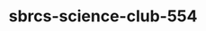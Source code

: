 # sbrcs-science-club-554
<!DOCTYPE html>
<html lang="en">
<head>
    <meta charset="UTF-8">
    <meta name="viewport" content="width=device-width, initial-scale=1.0">
    <title>SBRCS Science Club</title>
    <style>
        * {
            margin: 0;
            padding: 0;
            box-sizing: border-box;
        }

        body {
            font-family: 'Segoe UI', Tahoma, Geneva, Verdana, sans-serif;
            line-height: 1.6;
            color: #333;
            background: linear-gradient(135deg, #0f0f23 0%, #1a1a3e 50%, #2d2d5a 100%);
            min-height: 100vh;
        }

        .container {
            max-width: 1200px;
            margin: 0 auto;
            padding: 0 20px;
        }

        header {
            background: rgba(15, 15, 35, 0.95);
            backdrop-filter: blur(10px);
            position: fixed;
            top: 0;
            left: 0;
            right: 0;
            z-index: 1000;
            box-shadow: 0 2px 20px rgba(0, 100, 255, 0.3);
            border-bottom: 1px solid rgba(255, 255, 255, 0.1);
        }

        nav {
            display: flex;
            justify-content: space-between;
            align-items: center;
            padding: 1rem 2rem;
        }

        .logo {
            display: flex;
            align-items: center;
            gap: 15px;
        }

        .logo-img {
            width: 50px;
            height: 50px;
            background: radial-gradient(circle, #0066ff 0%, #003399 70%, #001166 100%);
            border-radius: 50%;
            display: flex;
            align-items: center;
            justify-content: center;
            position: relative;
            box-shadow: 0 0 20px rgba(0, 102, 255, 0.5);
            animation: glow 2s ease-in-out infinite alternate;
        }

        .logo-img::before {
            content: '⚛';
            font-size: 24px;
            filter: brightness(1.5);
        }

        @keyframes glow {
            from { box-shadow: 0 0 20px rgba(0, 102, 255, 0.5); }
            to { box-shadow: 0 0 30px rgba(0, 102, 255, 0.8), 0 0 40px rgba(0, 102, 255, 0.3); }
        }

        .logo-text {
            color: white;
        }

        .logo-text h1 {
            font-size: 1.5rem;
            font-weight: bold;
            margin-bottom: 2px;
        }

        .logo-text p {
            font-size: 0.9rem;
            opacity: 0.8;
            font-weight: 300;
        }

        .nav-links {
            display: flex;
            list-style: none;
            gap: 2rem;
        }

        .nav-links a {
            text-decoration: none;
            color: white;
            font-weight: 500;
            transition: all 0.3s ease;
            position: relative;
            padding: 0.5rem 1rem;
        }

        .nav-links a:hover {
            color: #66ccff;
            transform: translateY(-2px);
        }

        .nav-links a::after {
            content: '';
            position: absolute;
            bottom: 0;
            left: 50%;
            transform: translateX(-50%);
            width: 0;
            height: 2px;
            background: linear-gradient(45deg, #0066ff, #66ccff);
            transition: width 0.3s ease;
        }

        .nav-links a:hover::after {
            width: 80%;
        }

        main {
            padding-top: 80px;
        }

        .hero {
            text-align: center;
            padding: 6rem 0;
            color: white;
            position: relative;
            overflow: hidden;
        }

        .hero::before {
            content: '';
            position: absolute;
            top: 0;
            left: 0;
            right: 0;
            bottom: 0;
            background: 
                radial-gradient(circle at 20% 80%, rgba(0, 102, 255, 0.1) 0%, transparent 50%),
                radial-gradient(circle at 80% 20%, rgba(102, 204, 255, 0.1) 0%, transparent 50%);
            animation: float 20s ease-in-out infinite;
        }

        @keyframes float {
            0%, 100% { transform: translateY(0px) rotate(0deg); }
            50% { transform: translateY(-20px) rotate(180deg); }
        }

        .hero-content {
            position: relative;
            z-index: 2;
        }

        .hero-logo {
            width: 120px;
            height: 120px;
            margin: 0 auto 2rem;
            background: radial-gradient(circle, #0066ff 0%, #003399 70%, #001166 100%);
            border-radius: 50%;
            display: flex;
            align-items: center;
            justify-content: center;
            box-shadow: 0 0 40px rgba(0, 102, 255, 0.6);
            animation: pulse 3s ease-in-out infinite;
        }

        .hero-logo::before {
            content: '⚛';
            font-size: 48px;
            filter: brightness(1.5);
        }

        @keyframes pulse {
            0%, 100% { transform: scale(1); }
            50% { transform: scale(1.1); }
        }

        .hero h1 {
            font-size: 4rem;
            margin-bottom: 0.5rem;
            text-shadow: 2px 2px 4px rgba(0, 0, 0, 0.5);
            animation: slideInUp 1s ease-out;
            background: linear-gradient(45deg, #66ccff, #0066ff);
            -webkit-background-clip: text;
            -webkit-text-fill-color: transparent;
            background-clip: text;
        }

        .hero .school-name {
            font-size: 1.5rem;
            margin-bottom: 1rem;
            opacity: 0.9;
            animation: slideInUp 1s ease-out 0.2s both;
            color: #66ccff;
        }

        .hero p {
            font-size: 1.3rem;
            margin-bottom: 2rem;
            opacity: 0.8;
            animation: slideInUp 1s ease-out 0.4s both;
        }

        .cta-button {
            display: inline-block;
            background: linear-gradient(45deg, #0066ff, #66ccff);
            color: white;
            padding: 1rem 2rem;
            text-decoration: none;
            border-radius: 50px;
            font-weight: bold;
            transition: all 0.3s ease;
            box-shadow: 0 4px 15px rgba(0, 102, 255, 0.4);
            animation: slideInUp 1s ease-out 0.6s both;
        }

        .cta-button:hover {
            transform: translateY(-3px) scale(1.05);
            box-shadow: 0 8px 25px rgba(0, 102, 255, 0.6);
        }

        @keyframes slideInUp {
            from {
                opacity: 0;
                transform: translateY(30px);
            }
            to {
                opacity: 1;
                transform: translateY(0);
            }
        }

        .section {
            background: rgba(255, 255, 255, 0.95);
            margin: 2rem 0;
            border-radius: 20px;
            padding: 3rem 2rem;
            box-shadow: 0 10px 30px rgba(0, 0, 0, 0.2);
            transition: transform 0.3s ease;
            backdrop-filter: blur(10px);
            border: 1px solid rgba(255, 255, 255, 0.2);
        }

        .section:hover {
            transform: translateY(-5px);
        }

        .section h2 {
            font-size: 2.5rem;
            margin-bottom: 2rem;
            text-align: center;
            background: linear-gradient(45deg, #0066ff, #003399);
            -webkit-background-clip: text;
            -webkit-text-fill-color: transparent;
            background-clip: text;
        }

        .activities-grid {
            display: grid;
            grid-template-columns: repeat(auto-fit, minmax(300px, 1fr));
            gap: 2rem;
            margin-top: 2rem;
        }

        .activity-card {
            background: linear-gradient(135deg, #0066ff 0%, #003399 100%);
            color: white;
            padding: 2rem;
            border-radius: 15px;
            text-align: center;
            transition: all 0.3s ease;
            cursor: pointer;
            border: 1px solid rgba(255, 255, 255, 0.1);
            box-shadow: 0 8px 25px rgba(0, 0, 0, 0.15);
        }

        .activity-card:hover {
            transform: rotateY(5deg) scale(1.05);
            box-shadow: 0 15px 35px rgba(0, 102, 255, 0.3);
        }

        .activity-card h3 {
            font-size: 1.5rem;
            margin-bottom: 1rem;
        }

        .events-timeline {
            position: relative;
            margin: 2rem 0;
        }

        .event-item {
            background: linear-gradient(135deg, #f8f9ff 0%, #e6f0ff 100%);
            margin: 1rem 0;
            padding: 1.5rem;
            border-radius: 10px;
            border-left: 4px solid #0066ff;
            transition: all 0.3s ease;
            cursor: pointer;
            box-shadow: 0 4px 15px rgba(0, 0, 0, 0.1);
        }

        .event-item:hover {
            background: linear-gradient(135deg, #e6f0ff 0%, #cce6ff 100%);
            transform: translateX(10px);
            box-shadow: 0 8px 25px rgba(0, 102, 255, 0.2);
        }

        .event-date {
            font-weight: bold;
            color: #0066ff;
            font-size: 0.9rem;
        }

        .event-title {
            font-size: 1.2rem;
            margin: 0.5rem 0;
            color: #003399;
        }

        .team-grid {
            display: grid;
            grid-template-columns: repeat(auto-fit, minmax(250px, 1fr));
            gap: 2rem;
            margin-top: 2rem;
        }

        .member-card {
            text-align: center;
            padding: 2rem;
            background: linear-gradient(135deg, #e6f0ff 0%, #cce6ff 100%);
            border-radius: 15px;
            transition: all 0.3s ease;
            box-shadow: 0 8px 25px rgba(0, 0, 0, 0.1);
            border: 1px solid rgba(0, 102, 255, 0.2);
        }

        .member-card:hover {
            transform: translateY(-10px) rotateX(5deg);
            box-shadow: 0 15px 35px rgba(0, 102, 255, 0.2);
        }

        .member-avatar {
            width: 100px;
            height: 100px;
            border-radius: 50%;
            background: linear-gradient(45deg, #0066ff, #003399);
            margin: 0 auto 1rem;
            display: flex;
            align-items: center;
            justify-content: center;
            color: white;
            font-size: 2rem;
            font-weight: bold;
            box-shadow: 0 8px 25px rgba(0, 102, 255, 0.3);
        }

        .contact-info-grid {
            display: grid;
            grid-template-columns: repeat(auto-fit, minmax(280px, 1fr));
            gap: 2rem;
            margin-bottom: 3rem;
        }

        .contact-card {
            background: linear-gradient(135deg, #e6f0ff 0%, #cce6ff 100%);
            padding: 2rem;
            border-radius: 15px;
            text-align: center;
            transition: all 0.3s ease;
            border: 1px solid rgba(0, 102, 255, 0.2);
            box-shadow: 0 8px 25px rgba(0, 0, 0, 0.1);
        }

        .contact-card:hover {
            transform: translateY(-10px);
            box-shadow: 0 15px 35px rgba(0, 102, 255, 0.2);
        }

        .contact-icon {
            font-size: 3rem;
            margin-bottom: 1rem;
            display: block;
        }

        .contact-card h3 {
            color: #003399;
            margin-bottom: 1rem;
            font-size: 1.3rem;
        }

        .contact-card p {
            margin-bottom: 0.5rem;
            color: #555;
        }

        .contact-card a {
            color: #0066ff;
            text-decoration: none;
            font-weight: 500;
            transition: color 0.3s ease;
        }

        .contact-card a:hover {
            color: #003399;
            text-decoration: underline;
        }

        .social-media-section {
            text-align: center;
            margin: 3rem 0;
            padding: 2rem;
            background: linear-gradient(135deg, #f8f9ff 0%, #e6f0ff 100%);
            border-radius: 15px;
            border: 1px solid rgba(0, 102, 255, 0.1);
        }

        .social-media-section h3 {
            color: #003399;
            margin-bottom: 2rem;
            font-size: 1.5rem;
        }

        .social-links {
            display: flex;
            justify-content: center;
            gap: 1rem;
            flex-wrap: wrap;
        }

        .social-btn {
            display: flex;
            align-items: center;
            gap: 0.5rem;
            padding: 1rem 1.5rem;
            background: linear-gradient(45deg, #0066ff, #003399);
            color: white;
            text-decoration: none;
            border-radius: 50px;
            transition: all 0.3s ease;
            font-weight: 500;
            box-shadow: 0 4px 15px rgba(0, 102, 255, 0.3);
        }

        .social-btn:hover {
            transform: translateY(-3px) scale(1.05);
            box-shadow: 0 8px 25px rgba(0, 102, 255, 0.4);
        }

        .social-btn.facebook:hover {
            background: linear-gradient(45deg, #1877f2, #0d47a1);
        }

        .social-btn.youtube:hover {
            background: linear-gradient(45deg, #ff0000, #cc0000);
        }

        .social-btn.instagram:hover {
            background: linear-gradient(45deg, #e4405f, #833ab4);
        }

        .social-btn.whatsapp:hover {
            background: linear-gradient(45deg, #25d366, #128c7e);
        }

        .contact-form-section {
            margin-top: 3rem;
            padding: 2rem;
            background: linear-gradient(135deg, #f8f9ff 0%, #e6f0ff 100%);
            border-radius: 15px;
            border: 1px solid rgba(0, 102, 255, 0.1);
        }

        .contact-form-section h3 {
            text-align: center;
            color: #003399;
            margin-bottom: 2rem;
            font-size: 1.5rem;
        }

        .form-row {
            display: grid;
            grid-template-columns: 1fr 1fr;
            gap: 1rem;
        }

        .form-group select {
            padding: 1rem;
            border: 2px solid #e6f0ff;
            border-radius: 10px;
            font-size: 1rem;
            transition: all 0.3s ease;
            background: white;
        }

        .form-group select:focus {
            outline: none;
            border-color: #0066ff;
            box-shadow: 0 0 0 3px rgba(0, 102, 255, 0.1);
        }

        .form-group {
            display: flex;
            flex-direction: column;
        }

        .form-group label {
            margin-bottom: 0.5rem;
            font-weight: bold;
            color: #003399;
        }

        .form-group input,
        .form-group textarea {
            padding: 1rem;
            border: 2px solid #e6f0ff;
            border-radius: 10px;
            font-size: 1rem;
            transition: all 0.3s ease;
        }

        .form-group input:focus,
        .form-group textarea:focus {
            outline: none;
            border-color: #0066ff;
            box-shadow: 0 0 0 3px rgba(0, 102, 255, 0.1);
        }

        .submit-btn {
            background: linear-gradient(45deg, #0066ff, #003399);
            color: white;
            border: none;
            padding: 1rem 2rem;
            border-radius: 10px;
            font-size: 1.1rem;
            cursor: pointer;
            transition: all 0.3s ease;
            box-shadow: 0 4px 15px rgba(0, 102, 255, 0.3);
        }

        .submit-btn:hover {
            transform: translateY(-2px);
            box-shadow: 0 8px 25px rgba(0, 102, 255, 0.4);
        }

        footer {
            background: rgba(15, 15, 35, 0.95);
            backdrop-filter: blur(10px);
            text-align: center;
            padding: 3rem 2rem;
            margin-top: 3rem;
            border-radius: 20px 20px 0 0;
            color: white;
            border-top: 1px solid rgba(255, 255, 255, 0.1);
        }

        .footer-logo {
            width: 80px;
            height: 80px;
            margin: 0 auto 1rem;
            background: radial-gradient(circle, #0066ff 0%, #003399 70%);
            border-radius: 50%;
            display: flex;
            align-items: center;
            justify-content: center;
            box-shadow: 0 0 20px rgba(0, 102, 255, 0.4);
        }

        .footer-logo::before {
            content: '⚛';
            font-size: 32px;
            filter: brightness(1.5);
        }

        .mobile-menu {
            display: none;
            background: none;
            border: none;
            color: white;
            font-size: 1.5rem;
            cursor: pointer;
        }

        .contact-form {
            display: grid;
            gap: 1rem;
            max-width: 700px;
            margin: 0 auto;
        }

        @media (max-width: 768px) {
            .nav-links {
                display: none;
            }
            
            .mobile-menu {
                display: block;
            }

            .hero h1 {
                font-size: 2.5rem;
            }

            .hero .school-name {
                font-size: 1.2rem;
            }

            .hero p {
                font-size: 1.1rem;
            }

            .activities-grid,
            .team-grid,
            .contact-info-grid {
                grid-template-columns: 1fr;
            }

            .logo-text h1 {
                font-size: 1.2rem;
            }

            .logo-text p {
                font-size: 0.8rem;
            }

            .form-row {
                grid-template-columns: 1fr;
            }

            .social-links {
                flex-direction: column;
                align-items: center;
            }

            .social-btn {
                width: 200px;
                justify-content: center;
            }
        }

        .science-particles {
            position: fixed;
            top: 0;
            left: 0;
            width: 100%;
            height: 100%;
            pointer-events: none;
            z-index: 1;
        }

        .particle {
            position: absolute;
            background: rgba(0, 102, 255, 0.3);
            border-radius: 50%;
            animation: float-particle 15s infinite linear;
        }

        @keyframes float-particle {
            0% {
                transform: translateY(100vh) rotate(0deg);
                opacity: 0;
            }
            10% {
                opacity: 1;
            }
            90% {
                opacity: 1;
            }
            100% {
                transform: translateY(-100px) rotate(360deg);
                opacity: 0;
            }
        }
    </style>
</head>
<body>
    <div class="science-particles" id="particles"></div>

    <header>
        <nav class="container">
            <div class="logo">
                <div class="logo-img"></div>
                <div class="logo-text">
                    <h1>SBRCS Science Club</h1>
                    <p>Shaheed Bir Bikrom Ramiz Uddin Cantonment School</p>
                </div>
            </div>
            <ul class="nav-links">
                <li><a href="#home">Home</a></li>
                <li><a href="#about">About</a></li>
                <li><a href="#activities">Activities</a></li>
                <li><a href="#events">Events</a></li>
                <li><a href="#team">Team</a></li>
                <li><a href="#contact">Contact</a></li>
            </ul>
            <button class="mobile-menu">☰</button>
        </nav>
    </header>

    <main>
        <section id="home" class="hero">
            <div class="container hero-content">
                <div class="hero-logo"></div>
                <h1>SBRCS Science Club</h1>
                <div class="school-name">Shaheed Bir Bikrom Ramiz Uddin Cantonment School</div>
                <p>Exploring the wonders of science through innovation, experimentation, and discovery</p>
                <a href="#about" class="cta-button">Discover More</a>
            </div>
        </section>

        <div class="container">
            <section id="about" class="section">
                <h2>About Our Club</h2>
                <p>Welcome to the SBRCS Science Club of Shaheed Bir Bikrom Ramiz Uddin Cantonment School, where curiosity meets innovation! We are a passionate community of students dedicated to exploring the fascinating world of science through hands-on experiments, collaborative research, and exciting discoveries.</p>
                <p>Our club provides a platform for students to develop scientific thinking, engage in meaningful research projects, and connect with fellow science enthusiasts. Whether you're interested in biology, chemistry, physics, environmental science, or emerging technologies, there's a place for you in our diverse and inclusive community.</p>
                <p>Join us as we push the boundaries of knowledge, conduct groundbreaking experiments, and prepare for careers in STEM fields. Together, we're not just studying science – we're living it and making our school proud through scientific excellence!</p>
            </section>

            <section id="activities" class="section">
                <h2>Our Activities</h2>
                <div class="activities-grid">
                    <div class="activity-card">
                        <h3>🧪 Laboratory Experiments</h3>
                        <p>Conduct cutting-edge experiments in our state-of-the-art labs, exploring everything from molecular biology to quantum physics.</p>
                    </div>
                    <div class="activity-card">
                        <h3>🔬 Research Projects</h3>
                        <p>Collaborate on original research projects, presenting findings at regional and national science competitions.</p>
                    </div>
                    <div class="activity-card">
                        <h3>🚀 Science Fairs</h3>
                        <p>Organize and participate in science fairs, showcasing innovative projects and competing at various levels.</p>
                    </div>
                    <div class="activity-card">
                        <h3>🌱 Environmental Initiatives</h3>
                        <p>Lead sustainability projects and environmental research to make a positive impact on our community.</p>
                    </div>
                    <div class="activity-card">
                        <h3>👨‍🔬 Guest Lectures</h3>
                        <p>Host renowned scientists and researchers for inspiring talks and interactive workshops.</p>
                    </div>
                    <div class="activity-card">
                        <h3>🏆 Competitions</h3>
                        <p>Participate in regional and national science competitions, Olympiads, and academic challenges.</p>
                    </div>
                </div>
            </section>

            <section id="events" class="section">
                <h2>Upcoming Events</h2>
                <div class="events-timeline">
                    <div class="event-item">
                        <div class="event-date">October 15, 2025</div>
                        <div class="event-title">Annual Science Symposium</div>
                        <p>Join us for our biggest event of the year featuring student presentations, guest speakers, and interactive exhibits.</p>
                    </div>
                    <div class="event-item">
                        <div class="event-date">November 2, 2025</div>
                        <div class="event-title">Chemistry Lab Workshop</div>
                        <p>Hands-on chemistry experiments exploring reaction kinetics and thermodynamics.</p>
                    </div>
                    <div class="event-item">
                        <div class="event-date">November 20, 2025</div>
                        <div class="event-title">Environmental Field Trip</div>
                        <p>Visit to the local ecosystem research center for environmental science studies.</p>
                    </div>
                    <div class="event-item">
                        <div class="event-date">December 8, 2025</div>
                        <div class="event-title">Physics Competition Prep</div>
                        <p>Intensive preparation session for upcoming regional physics competitions.</p>
                    </div>
                    <div class="event-item">
                        <div class="event-date">December 22, 2025</div>
                        <div class="event-title">SBRCS Science Exhibition</div>
                        <p>Showcase of student research projects and innovations from our cantonment school.</p>
                    </div>
                </div>
            </section>

            <section id="team" class="section">
                <h2>Our Leadership Team</h2>
                <div class="team-grid">
                    <div class="member-card">
                        <div class="member-avatar">AP</div>
                        <h3>Alex Parker</h3>
                        <p><strong>President</strong></p>
                        <p>Passionate about biochemistry and molecular research. Leading our club toward new scientific horizons.</p>
                    </div>
                    <div class="member-card">
                        <div class="member-avatar">SJ</div>
                        <h3>Sarah Johnson</h3>
                        <p><strong>Vice President</strong></p>
                        <p>Environmental science enthusiast focused on sustainability and climate research initiatives.</p>
                    </div>
                    <div class="member-card">
                        <div class="member-avatar">MR</div>
                        <h3>Michael Rodriguez</h3>
                        <p><strong>Secretary</strong></p>
                        <p>Physics lover with expertise in quantum mechanics and theoretical physics applications.</p>
                    </div>
                    <div class="member-card">
                        <div class="member-avatar">EL</div>
                        <h3>Emily Liu</h3>
                        <p><strong>Treasurer</strong></p>
                        <p>Chemistry specialist managing our laboratory resources and experimental programs.</p>
                    </div>
                </div>
            </section>

            <section id="contact" class="section">
                <h2>Get in Touch</h2>
                <p style="text-align: center; margin-bottom: 3rem;">Ready to join our scientific community at SBRCS? We'd love to hear from you!</p>
                
                <!-- Contact Information Cards -->
                <div class="contact-info-grid">
                    <div class="contact-card">
                        <div class="contact-icon">📍</div>
                        <h3>Visit Us</h3>
                        <p><strong>Shaheed Bir Bikrom Ramiz Uddin Cantonment School</strong></p>
                        <p>Science Laboratory Building</p>
                        <p>Cantonment Area, Dhaka, Bangladesh</p>
                    </div>
                    
                    <div class="contact-card">
                        <div class="contact-icon">📧</div>
                        <h3>Email Us</h3>
                        <p><strong>Club Email:</strong></p>
                        <p><a href="mailto:scienceclub@sbrcs.edu.bd">scienceclub@sbrcs.edu.bd</a></p>
                        <p><strong>Faculty Advisor:</strong></p>
                        <p><a href="mailto:advisor@sbrcs.edu.bd">advisor@sbrcs.edu.bd</a></p>
                    </div>
                    
                    <div class="contact-card">
                        <div class="contact-icon">📱</div>
                        <h3>Call Us</h3>
                        <p><strong>Main Office:</strong></p>
                        <p>+880-2-XXXXXXX</p>
                        <p><strong>Science Department:</strong></p>
                        <p>+880-2-XXXXXXX</p>
                    </div>
                    
                    <div class="contact-card">
                        <div class="contact-icon">🕒</div>
                        <h3>Club Hours</h3>
                        <p><strong>Regular Meetings:</strong></p>
                        <p>Monday & Thursday: 3:00 PM - 5:00 PM</p>
                        <p><strong>Lab Sessions:</strong></p>
                        <p>Saturday: 10:00 AM - 12:00 PM</p>
                    </div>
                </div>

                <!-- Social Media Section -->
                <div class="social-media-section">
                    <h3>Follow Our Scientific Journey</h3>
                    <div class="social-links">
                        <a href="#" class="social-btn facebook">
                            <span>📘</span>
                            <span>Facebook</span>
                        </a>
                        <a href="#" class="social-btn youtube">
                            <span>📺</span>
                            <span>YouTube</span>
                        </a>
                        <a href="#" class="social-btn instagram">
                            <span>📷</span>
                            <span>Instagram</span>
                        </a>
                        <a href="#" class="social-btn whatsapp">
                            <span>💬</span>
                            <span>WhatsApp Group</span>
                        </a>
                    </div>
                </div>

                <!-- Contact Form -->
                <div class="contact-form-section">
                    <h3>Send Us a Message</h3>
                    <form class="contact-form">
                        <div class="form-row">
                            <div class="form-group">
                                <label for="name">Full Name</label>
                                <input type="text" id="name" name="name" required>
                            </div>
                            <div class="form-group">
                                <label for="email">Email Address</label>
                                <input type="email" id="email" name="email" required>
                            </div>
                        </div>
                        <div class="form-row">
                            <div class="form-group">
                                <label for="class">Class</label>
                                <input type="text" id="class" name="class" placeholder="e.g., Class 9, Class 10" required>
                            </div>
                            <div class="form-group">
                                <label for="phone">Phone Number (Optional)</label>
                                <input type="tel" id="phone" name="phone" placeholder="+880-XXXXXXXXX">
                            </div>
                        </div>
                        <div class="form-group">
                            <label for="subject">Subject</label>
                            <select id="subject" name="subject" required>
                                <option value="">Select a topic</option>
                                <option value="membership">Club Membership</option>
                                <option value="events">Upcoming Events</option>
                                <option value="projects">Research Projects</option>
                                <option value="competitions">Science Competitions</option>
                                <option value="general">General Inquiry</option>
                                <option value="other">Other</option>
                            </select>
                        </div>
                        <div class="form-group">
                            <label for="message">Message</label>
                            <textarea id="message" name="message" rows="5" placeholder="Tell us about your interest in science, questions about the club, or how we can help you..."></textarea>
                        </div>
                        <button type="submit" class="submit-btn">Send Message ⚛</button>
                    </form>
                </div>
            </section>
        </div>
    </main>

    <footer>
        <div class="container">
            <div class="footer-logo"></div>
            <h3>SBRCS Science Club</h3>
            <p>Shaheed Bir Bikrom Ramiz Uddin Cantonment School</p>
            <p>&copy; 2025 SBRCS Science Club. All rights reserved.</p>
            <p>⚛ Inspiring the next generation of scientists 🔬</p>
        </div>
    </footer>

    <script>
        // Create floating particles
        function createParticle() {
            const particle = document.createElement('div');
            particle.className = 'particle';
            particle.style.left = Math.random() * 100 + '%';
            particle.style.width = particle.style.height = Math.random() * 4 + 2 + 'px';
            particle.style.animationDuration = (Math.random() * 10 + 10) + 's';
            particle.style.animationDelay = Math.random() * 2 + 's';
            document.getElementById('particles').appendChild(particle);

            setTimeout(() => {
                particle.remove();
            }, 15000);
        }

        // Create particles periodically
        setInterval(createParticle, 500);

        // Smooth scrolling for navigation links
        document.querySelectorAll('a[href^="#"]').forEach(anchor => {
            anchor.addEventListener('click', function (e) {
                e.preventDefault();
                const target = document.querySelector(this.getAttribute('href'));
                if (target) {
                    target.scrollIntoView({
                        behavior: 'smooth',
                        block: 'start'
                    });
                }
            });
        });

        // Form submission
        document.querySelector('.contact-form').addEventListener('submit', function(e) {
            e.preventDefault();
            
            const formData = new FormData(this);
            const name = formData.get('name');
            const subject = formData.get('subject');
            
            let message = Thank you, ${name}! Your message about "${subject}" has been sent to SBRCS Science Club. We'll get back to you within 48 hours!;
            
            alert(message);
            
            this.reset();
        });

        // Add interactive effects to activity cards
        document.querySelectorAll('.activity-card').forEach(card => {
            card.addEventListener('click', function() {
                this.style.transform = 'scale(1.1) rotateY(10deg)';
                this.style.boxShadow = '0 20px 40px rgba(0, 102, 255, 0.4)';
                setTimeout(() => {
                    this.style.transform = '';
                    this.style.boxShadow = '';
                }, 300);
            });
        });

        // Add click effects to event items
        document.querySelectorAll('.event-item').forEach(item => {
            item.addEventListener('click', function() {
                this.style.background = 'linear-gradient(135deg, #0066ff, #003399)';
                this.style.color = 'white';
                this.style.transform = 'translateX(20px) scale(1.02)';
                
                setTimeout(() => {
                    this.style.background = '';
                    this.style.color = '';
                    this.style.transform = '';
                }, 1000);
            });
        });

        // Mobile menu toggle
        document.querySelector('.mobile-menu').addEventListener('click', function() {
            const navLinks = document.querySelector('.nav-links');
            if (navLinks.style.display === 'flex') {
                navLinks.style.display = 'none';
            } else {
                navLinks.style.display = 'flex';
                navLinks.style.flexDirection = 'column';
                navLinks.style.position = 'absolute';
                navLinks.style.top = '100%';
                navLinks.style.left = '0';
                navLinks.style.right = '0';
                navLinks.style.background = 'rgba(15, 15, 35, 0.98)';
                navLinks.style.padding = '1rem';
                navLinks.style.boxShadow = '0 2px 20px rgba(0, 102, 255, 0.3)';
                navLinks.style.borderRadius = '0 0 10px 10px';
            }
        });

        // Add scroll effects
        window.addEventListener('scroll', function() {
            const sections = document.querySelectorAll('.section');
            sections.forEach(section => {
                const rect = section.getBoundingClientRect();
                if (rect.top < window.innerHeight && rect.bottom > 0) {
                    section.style.opacity = '1';
                    section.style.transform = 'translateY(0)';
                }
            });
        });

        // Initialize scroll effects
        document.querySelectorAll('.section').forEach(section => {
            section.style.opacity = '0';
            section.style.transform = 'translateY(30px)';
            section.style.transition = 'all 0.6s ease';
        });

        // Create initial particles
        for (let i = 0; i < 5; i++) {
            setTimeout(createParticle, i * 1000);
        }
    </script>
</body>
</html>
